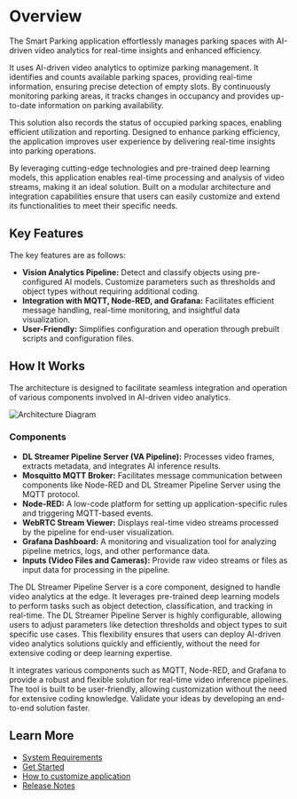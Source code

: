 # Overview

The Smart Parking application effortlessly manages parking spaces with AI-driven video analytics for real-time insights and enhanced efficiency.

It uses AI-driven video analytics to optimize parking management. It identifies and counts available parking spaces, providing real-time information, ensuring precise detection of empty slots. By continuously monitoring parking areas, it tracks changes in occupancy and provides up-to-date information on parking availability.

This solution also records the status of occupied parking spaces, enabling efficient utilization and reporting. Designed to enhance parking efficiency, the application improves user experience by delivering real-time insights into parking operations.

By leveraging cutting-edge technologies and pre-trained deep learning models, this application enables real-time processing and analysis of video streams, making it an ideal solution. Built on a modular architecture and integration capabilities ensure that users can easily customize and extend its functionalities to meet their specific needs.

## Key Features

The key features are as follows:

- **Vision Analytics Pipeline:** Detect and classify objects using pre-configured AI models. Customize parameters such as thresholds and object types without requiring additional coding.
- **Integration with MQTT, Node-RED, and Grafana:** Facilitates efficient message handling, real-time monitoring, and insightful data visualization.
- **User-Friendly:** Simplifies configuration and operation through prebuilt scripts and configuration files.

## How It Works

The architecture is designed to facilitate seamless integration and operation of various components involved in AI-driven video analytics.

![Architecture Diagram](./_images/smart-parking-architecture.drawio.svg)

### Components

- **DL Streamer Pipeline Server (VA Pipeline):** Processes video frames, extracts metadata, and integrates AI inference results.
- **Mosquitto MQTT Broker:** Facilitates message communication between components like Node-RED and DL Streamer Pipeline Server using the MQTT protocol.
- **Node-RED:** A low-code platform for setting up application-specific rules and triggering MQTT-based events.
- **WebRTC Stream Viewer:** Displays real-time video streams processed by the pipeline for end-user visualization.
- **Grafana Dashboard:** A monitoring and visualization tool for analyzing pipeline metrics, logs, and other performance data.
- **Inputs (Video Files and Cameras):** Provide raw video streams or files as input data for processing in the pipeline.

The DL Streamer Pipeline Server is a core component, designed to handle video analytics at the edge. It leverages pre-trained deep learning models to perform tasks such as object detection, classification, and tracking in real-time. The DL Streamer Pipeline Server is highly configurable, allowing users to adjust parameters like detection thresholds and object types to suit specific use cases. This flexibility ensures that users can deploy AI-driven video analytics solutions quickly and efficiently, without the need for extensive coding or deep learning expertise.

It integrates various components such as MQTT, Node-RED, and Grafana to provide a robust and flexible solution for real-time video inference pipelines. The tool is built to be user-friendly, allowing customization without the need for extensive coding knowledge. Validate your ideas by developing an end-to-end solution faster.

## Learn More
- [System Requirements](system-requirements.md)
- [Get Started](get-started.md)
- [How to customize application](how-to-customize-application.md)
- [Release Notes](release-notes.md)
